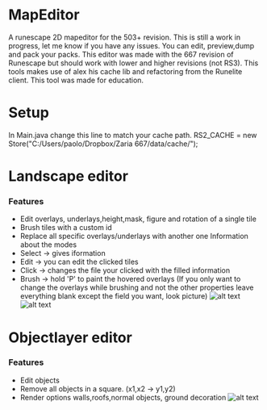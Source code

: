 # MapEditor
A runescape 2D mapeditor for the 503+ revision. This is still a work in progress, let me know if you have any issues. You can edit, preview,dump and pack your packs. This editor was made with the 667 revision of Runescape but should work with lower and higher revisions (not RS3). This tools makes use of alex his cache lib and refactoring from the Runelite client. This tool was made for education.
# Setup
In Main.java  change this line to match your cache path.
 RS2_CACHE = new Store("C:/Users/paolo/Dropbox/Zaria 667/data/cache/");
# Landscape editor
### Features
- Edit overlays, underlays,height,mask, figure and rotation of a single tile
- Brush tiles with a custom id
- Replace all specific overlays/underlays with another one
Information about the modes
- Select -> gives iformation
- Edit -> you can edit the clicked tiles
- Click -> changes the file your clicked with the filled information
- Brush -> hold 'P' to paint the hovered overlays (If you only want to change the overlays while brushing and not the other properties leave everything blank except the field you want, look picture)
![alt text](https://cdn.discordapp.com/attachments/423780466110234624/531118968040194064/unknown.png)
![alt text](https://cdn.discordapp.com/attachments/423780466110234624/531116735621890067/unknown.png)
# Objectlayer editor
### Features
- Edit objects
- Remove all objects in a square. (x1,x2 -> y1,y2)
- Render options walls,roofs,normal objects, ground decoration
![alt text](https://cdn.discordapp.com/attachments/423780466110234624/531116871953547264/unknown.png)
